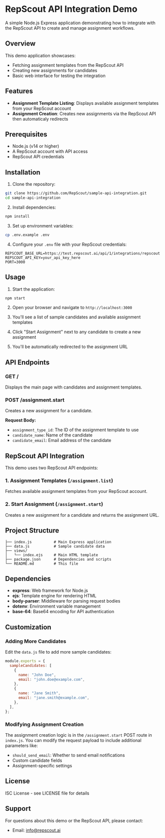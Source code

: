 # RepScout API Integration Demo

A simple Node.js Express application demonstrating how to integrate with the RepScout API to create and manage assignment workflows.

## Overview

This demo application showcases:

- Fetching assignment templates from the RepScout API
- Creating new assignments for candidates
- Basic web interface for testing the integration

## Features

- **Assignment Template Listing**: Displays available assignment templates from your RepScout account
- **Assignment Creation**: Creates new assignments via the RepScout API then automaticaly redirects

## Prerequisites

- Node.js (v14 or higher)
- A RepScout account with API access
- RepScout API credentials

## Installation

1. Clone the repository:

```bash
git clone https://github.com/RepScout/sample-api-integration.git
cd sample-api-integration
```

2. Install dependencies:

```bash
npm install
```

3. Set up environment variables:

```bash
cp .env.example .env
```

4. Configure your `.env` file with your RepScout credentials:

```env
REPSCOUT_BASE_URL=https://test.repscout.ai/api/1/integrations/repscout
REPSCOUT_API_KEY=your_api_key_here
PORT=3000
```

## Usage

1. Start the application:

```bash
npm start
```

2. Open your browser and navigate to `http://localhost:3000`

3. You'll see a list of sample candidates and available assignment templates

4. Click "Start Assignment" next to any candidate to create a new assignment

5. You'll be automatically redirected to the assignment URL

## API Endpoints

### GET /

Displays the main page with candidates and assignment templates.

### POST /assignment.start

Creates a new assignment for a candidate.

**Request Body:**

- `assignment_type_id`: The ID of the assignment template to use
- `candidate_name`: Name of the candidate
- `candidate_email`: Email address of the candidate

## RepScout API Integration

This demo uses two RepScout API endpoints:

### 1. Assignment Templates (`/assignment.list`)

Fetches available assignment templates from your RepScout account.

### 2. Start Assignment (`/assignment.start`)

Creates a new assignment for a candidate and returns the assignment URL.

## Project Structure

```
├── index.js          # Main Express application
├── data.js           # Sample candidate data
├── views/
│   └── index.ejs     # Main HTML template
├── package.json      # Dependencies and scripts
└── README.md         # This file
```

## Dependencies

- **express**: Web framework for Node.js
- **ejs**: Template engine for rendering HTML
- **body-parser**: Middleware for parsing request bodies
- **dotenv**: Environment variable management
- **base-64**: Base64 encoding for API authentication

## Customization

### Adding More Candidates

Edit the `data.js` file to add more sample candidates:

```javascript
module.exports = {
  sampleCandidates: [
    {
      name: "John Doe",
      email: "john.doe@example.com",
    },
    {
      name: "Jane Smith",
      email: "jane.smith@example.com",
    },
  ],
};
```

### Modifying Assignment Creation

The assignment creation logic is in the `/assignment.start` POST route in `index.js`. You can modify the request payload to include additional parameters like:

- `should_send_email`: Whether to send email notifications
- Custom candidate fields
- Assignment-specific settings

## License

ISC License - see LICENSE file for details

## Support

For questions about this demo or the RepScout API, please contact:

- Email: info@repscout.ai
